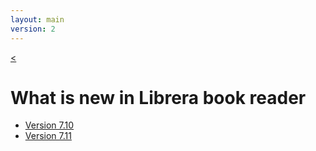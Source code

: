 ```yaml
---
layout: main
version: 2
---
```

[<](/wiki/)

# What is new in Librera book reader

* [Version 7.10](/wiki/what-is-new/7.10/)
* [Version 7.11](/wiki/what-is-new/7.11/)


    